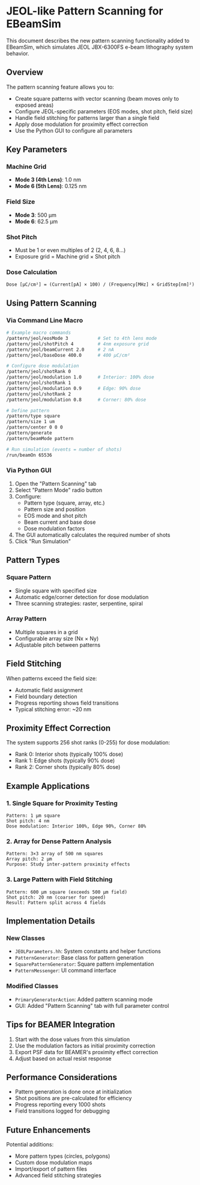 # JEOL-like Pattern Scanning for EBeamSim

This document describes the new pattern scanning functionality added to EBeamSim, which simulates JEOL JBX-6300FS e-beam lithography system behavior.

## Overview

The pattern scanning feature allows you to:
- Create square patterns with vector scanning (beam moves only to exposed areas)
- Configure JEOL-specific parameters (EOS modes, shot pitch, field size)
- Handle field stitching for patterns larger than a single field
- Apply dose modulation for proximity effect correction
- Use the Python GUI to configure all parameters

## Key Parameters

### Machine Grid
- **Mode 3 (4th Lens)**: 1.0 nm
- **Mode 6 (5th Lens)**: 0.125 nm

### Field Size
- **Mode 3**: 500 μm
- **Mode 6**: 62.5 μm

### Shot Pitch
- Must be 1 or even multiples of 2 (2, 4, 6, 8...)
- Exposure grid = Machine grid × Shot pitch

### Dose Calculation
```
Dose [μC/cm²] = (Current[pA] × 100) / (Frequency[MHz] × GridStep[nm]²)
```

## Using Pattern Scanning

### Via Command Line Macro

```bash
# Example macro commands
/pattern/jeol/eosMode 3           # Set to 4th lens mode
/pattern/jeol/shotPitch 4         # 4nm exposure grid
/pattern/jeol/beamCurrent 2.0     # 2 nA
/pattern/jeol/baseDose 400.0      # 400 μC/cm²

# Configure dose modulation
/pattern/jeol/shotRank 0
/pattern/jeol/modulation 1.0      # Interior: 100% dose
/pattern/jeol/shotRank 1
/pattern/jeol/modulation 0.9      # Edge: 90% dose
/pattern/jeol/shotRank 2
/pattern/jeol/modulation 0.8      # Corner: 80% dose

# Define pattern
/pattern/type square
/pattern/size 1 um
/pattern/center 0 0 0
/pattern/generate
/pattern/beamMode pattern

# Run simulation (events = number of shots)
/run/beamOn 65536
```

### Via Python GUI

1. Open the "Pattern Scanning" tab
2. Select "Pattern Mode" radio button
3. Configure:
   - Pattern type (square, array, etc.)
   - Pattern size and position
   - EOS mode and shot pitch
   - Beam current and base dose
   - Dose modulation factors
4. The GUI automatically calculates the required number of shots
5. Click "Run Simulation"

## Pattern Types

### Square Pattern
- Single square with specified size
- Automatic edge/corner detection for dose modulation
- Three scanning strategies: raster, serpentine, spiral

### Array Pattern
- Multiple squares in a grid
- Configurable array size (Nx × Ny)
- Adjustable pitch between patterns

## Field Stitching

When patterns exceed the field size:
- Automatic field assignment
- Field boundary detection
- Progress reporting shows field transitions
- Typical stitching error: ~20 nm

## Proximity Effect Correction

The system supports 256 shot ranks (0-255) for dose modulation:
- Rank 0: Interior shots (typically 100% dose)
- Rank 1: Edge shots (typically 90% dose)
- Rank 2: Corner shots (typically 80% dose)

## Example Applications

### 1. Single Square for Proximity Testing
```
Pattern: 1 μm square
Shot pitch: 4 nm
Dose modulation: Interior 100%, Edge 90%, Corner 80%
```

### 2. Array for Dense Pattern Analysis
```
Pattern: 3×3 array of 500 nm squares
Array pitch: 2 μm
Purpose: Study inter-pattern proximity effects
```

### 3. Large Pattern with Field Stitching
```
Pattern: 600 μm square (exceeds 500 μm field)
Shot pitch: 20 nm (coarser for speed)
Result: Pattern split across 4 fields
```

## Implementation Details

### New Classes
- `JEOLParameters.hh`: System constants and helper functions
- `PatternGenerator`: Base class for pattern generation
- `SquarePatternGenerator`: Square pattern implementation
- `PatternMessenger`: UI command interface

### Modified Classes
- `PrimaryGeneratorAction`: Added pattern scanning mode
- GUI: Added "Pattern Scanning" tab with full parameter control

## Tips for BEAMER Integration

1. Start with the dose values from this simulation
2. Use the modulation factors as initial proximity correction
3. Export PSF data for BEAMER's proximity effect correction
4. Adjust based on actual resist response

## Performance Considerations

- Pattern generation is done once at initialization
- Shot positions are pre-calculated for efficiency
- Progress reporting every 1000 shots
- Field transitions logged for debugging

## Future Enhancements

Potential additions:
- More pattern types (circles, polygons)
- Custom dose modulation maps
- Import/export of pattern files
- Advanced field stitching strategies
